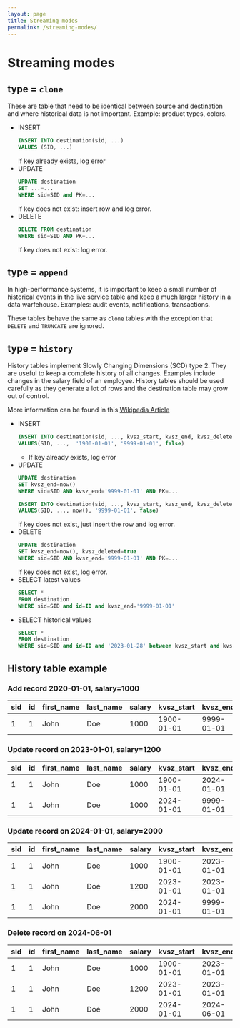 ```yaml
---
layout: page
title: Streaming modes
permalink: /streaming-modes/
---
```


# Streaming modes

## type = `clone`
These are table that need to be identical between source and destination and where historical data is not important. Example: product types, colors.

- INSERT
  ```sql
  INSERT INTO destination(sid, ...) 
  VALUES (SID, ...)
  ```
  If key already exists, log error
- UPDATE
  ```sql
  UPDATE destination
  SET ...=... 
  WHERE sid=SID and PK=...
  ```
  If key does not exist: insert row and log error.
- DELETE
  ```sql
  DELETE FROM destination
  WHERE sid=SID AND PK=...
  ```
  If key does not exist: log error.

## type = `append`
In high-performance systems, it is important to keep a small number of historical events in the live service table and keep a much larger history in a data warfehouse. Examples: audit events, notifications, transactions. 

These tables behave the same as `clone` tables with the exception that `DELETE` and `TRUNCATE` are ignored.

## type = `history`
History tables implement Slowly Changing Dimensions (SCD) type 2. They are useful to keep a complete history of all changes. Examples include changes in the salary field of an employee. History tables should be used carefully as they generate a lot of rows and the destination table may grow out of control.

More information can be found in this [Wikipedia Article](https://en.wikipedia.org/wiki/Slowly_changing_dimension)

- INSERT
  ```sql
  INSERT INTO destination(sid, ..., kvsz_start, kvsz_end, kvsz_deleted) 
  VALUES(SID, ...,  '1900-01-01', '9999-01-01', false)
  ```
  - If key already exists, log error
- UPDATE
  ```sql
  UPDATE destination 
  SET kvsz_end=now()
  WHERE sid=SID AND kvsz_end='9999-01-01' AND PK=...
  ```
  ```sql
  INSERT INTO destination(sid, ..., kvsz_start, kvsz_end, kvsz_deleted)
  VALUES(SID, ..., now(), '9999-01-01', false)
  ```
  If key does not exist, just insert the row and log error.
- DELETE
  ```sql
  UPDATE destination
  SET kvsz_end=now(), kvsz_deleted=true
  WHERE sid=SID AND kvsz_end='9999-01-01' AND PK=...
  ```
  If key does not exist, log error.
- SELECT latest values
  ```sql
  SELECT *
  FROM destination
  WHERE sid=SID and id=ID and kvsz_end='9999-01-01'
- SELECT historical values
  ```sql
  SELECT *
  FROM destination
  WHERE sid=SID and id=ID and '2023-01-28' between kvsz_start and kvsz_end
  ```

## History table example

### Add record 2020-01-01, salary=1000

|sid|id|first_name|last_name|salary|kvsz_start|kvsz_end|kvsz_deleted|
|---|--|----------|---------|------|----------|--------|------------|
|1|1|John|Doe|1000|1900-01-01|9999-01-01|false


### Update record on 2023-01-01, salary=1200

|sid|id|first_name|last_name|salary|kvsz_start|kvsz_end|kvsz_deleted|
|---|--|----------|---------|------|----------|--------|------------|
|1|1|John|Doe|1000|1900-01-01|2024-01-01|false
|1|1|John|Doe|1000|2024-01-01|9999-01-01|false

### Update record on 2024-01-01, salary=2000

|sid|id|first_name|last_name|salary|kvsz_start|kvsz_end|kvsz_deleted|
|---|--|----------|---------|------|----------|--------|------------|
|1|1|John|Doe|1000|1900-01-01|2023-01-01|false
|1|1|John|Doe|1200|2023-01-01|2023-01-01|false
|1|1|John|Doe|2000|2024-01-01|9999-01-01|false

### Delete record on 2024-06-01

|sid|id|first_name|last_name|salary|kvsz_start|kvsz_end|kvsz_deleted|
|---|--|----------|---------|------|----------|--------|------------|
|1|1|John|Doe|1000|1900-01-01|2023-01-01|false
|1|1|John|Doe|1200|2023-01-01|2023-01-01|false
|1|1|John|Doe|2000|2024-01-01|2024-06-01|true
